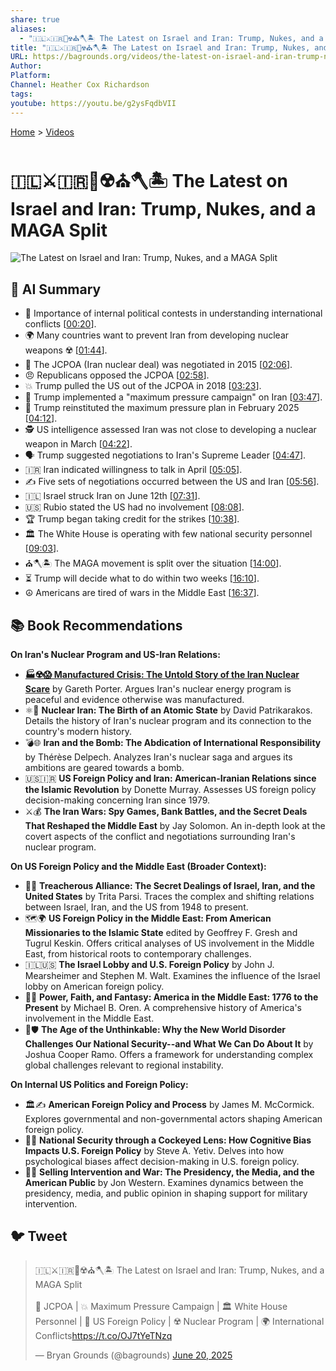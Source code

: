 ```yaml
---
share: true
aliases:
  - "🇮🇱⚔️🇮🇷👹☢️⛪🪓🏝️ The Latest on Israel and Iran: Trump, Nukes, and a MAGA Split"
title: "🇮🇱⚔️🇮🇷👹☢️⛪🪓🏝️ The Latest on Israel and Iran: Trump, Nukes, and a MAGA Split"
URL: https://bagrounds.org/videos/the-latest-on-israel-and-iran-trump-nukes-and-a-maga-split
Author: 
Platform: 
Channel: Heather Cox Richardson
tags: 
youtube: https://youtu.be/g2ysFqdbVII
---
```

[Home](../index.md) > [Videos](./index.md)  
# 🇮🇱⚔️🇮🇷👹☢️⛪🪓🏝️ The Latest on Israel and Iran: Trump, Nukes, and a MAGA Split  
![The Latest on Israel and Iran: Trump, Nukes, and a MAGA Split](https://youtu.be/g2ysFqdbVII)  
  
## 🤖 AI Summary  
* 📢 Importance of internal political contests in understanding international conflicts \[[00:20](http://www.youtube.com/watch?v=g2ysFqdbVII&t=20)\].  
* 🌍 Many countries want to prevent Iran from developing nuclear weapons ☢️ \[[01:44](http://www.youtube.com/watch?v=g2ysFqdbVII&t=104)\].  
* 🤝 The JCPOA (Iran nuclear deal) was negotiated in 2015 \[[02:06](http://www.youtube.com/watch?v=g2ysFqdbVII&t=126)\].  
* 😠 Republicans opposed the JCPOA \[[02:58](http://www.youtube.com/watch?v=g2ysFqdbVII&t=178)\].  
* 💥 Trump pulled the US out of the JCPOA in 2018 \[[03:23](http://www.youtube.com/watch?v=g2ysFqdbVII&t=203)\].  
* 🎯 Trump implemented a "maximum pressure campaign" on Iran \[[03:47](http://www.youtube.com/watch?v=g2ysFqdbVII&t=227)\].  
* 🔄 Trump reinstituted the maximum pressure plan in February 2025 \[[04:12](http://www.youtube.com/watch?v=g2ysFqdbVII&t=252)\].  
* 🕵️ US intelligence assessed Iran was not close to developing a nuclear weapon in March \[[04:22](http://www.youtube.com/watch?v=g2ysFqdbVII&t=262)\].  
* 🗣️ Trump suggested negotiations to Iran's Supreme Leader \[[04:47](http://www.youtube.com/watch?v=g2ysFqdbVII&t=287)\].  
* 🇮🇷 Iran indicated willingness to talk in April \[[05:05](http://www.youtube.com/watch?v=g2ysFqdbVII&t=305)\].  
* ✍️ Five sets of negotiations occurred between the US and Iran \[[05:56](http://www.youtube.com/watch?v=g2ysFqdbVII&t=356)\].  
* 🇮🇱 Israel struck Iran on June 12th \[[07:31](http://www.youtube.com/watch?v=g2ysFqdbVII&t=451)\].  
* 🇺🇸 Rubio stated the US had no involvement \[[08:08](http://www.youtube.com/watch?v=g2ysFqdbVII&t=488)\].  
* 🏆 Trump began taking credit for the strikes \[[10:38](http://www.youtube.com/watch?v=g2ysFqdbVII&t=638)\].  
* 🏛️ The White House is operating with few national security personnel \[[09:03](http://www.youtube.com/watch?v=g2ysFqdbVII&t=543)\].  
* ⛪🪓🏝️ The MAGA movement is split over the situation \[[14:00](http://www.youtube.com/watch?v=g2ysFqdbVII&t=840)\].  
* ⏳ Trump will decide what to do within two weeks \[[16:10](http://www.youtube.com/watch?v=g2ysFqdbVII&t=970)\].  
* ☮️ Americans are tired of wars in the Middle East \[[16:37](http://www.youtube.com/watch?v=g2ysFqdbVII&t=997)\].  
  
## 📚 Book Recommendations  
**On Iran's Nuclear Program and US-Iran Relations:**  
- **[🏭☢️😱 Manufactured Crisis: The Untold Story of the Iran Nuclear Scare](../books/manufactured-crisis-the-untold-story-of-the-iran-nuclear-scare.md)** by Gareth Porter. Argues Iran's nuclear energy program is peaceful and evidence otherwise was manufactured.  
- ⚛️📜 **Nuclear Iran: The Birth of an Atomic State** by David Patrikarakos. Details the history of Iran's nuclear program and its connection to the country's modern history.  
- 💣🌐 **Iran and the Bomb: The Abdication of International Responsibility** by Thérèse Delpech. Analyzes Iran's nuclear saga and argues its ambitions are geared towards a bomb.  
- 🇺🇸🇮🇷 **US Foreign Policy and Iran: American-Iranian Relations since the Islamic Revolution** by Donette Murray. Assesses US foreign policy decision-making concerning Iran since 1979.  
- ⚔️💰 **The Iran Wars: Spy Games, Bank Battles, and the Secret Deals That Reshaped the Middle East** by Jay Solomon. An in-depth look at the covert aspects of the conflict and negotiations surrounding Iran's nuclear program.  
  
**On US Foreign Policy and the Middle East (Broader Context):**  
- 🤝🤫 **Treacherous Alliance: The Secret Dealings of Israel, Iran, and the United States** by Trita Parsi. Traces the complex and shifting relations between Israel, Iran, and the US from 1948 to present.  
- 🗺️🌍 **US Foreign Policy in the Middle East: From American Missionaries to the Islamic State** edited by Geoffrey F. Gresh and Tugrul Keskin. Offers critical analyses of US involvement in the Middle East, from historical roots to contemporary challenges.  
- 🇮🇱🇺🇸 **The Israel Lobby and U.S. Foreign Policy** by John J. Mearsheimer and Stephen M. Walt. Examines the influence of the Israel lobby on American foreign policy.  
- 🙏✨ **Power, Faith, and Fantasy: America in the Middle East: 1776 to the Present** by Michael B. Oren. A comprehensive history of America's involvement in the Middle East.  
- 🤯🛡️ **The Age of the Unthinkable: Why the New World Disorder Challenges Our National Security--and What We Can Do About It** by Joshua Cooper Ramo. Offers a framework for understanding complex global challenges relevant to regional instability.  
  
**On Internal US Politics and Foreign Policy:**  
- 🏛️✍️ **American Foreign Policy and Process** by James M. McCormick. Explores governmental and non-governmental actors shaping American foreign policy.  
- 🧐🧠 **National Security through a Cockeyed Lens: How Cognitive Bias Impacts U.S. Foreign Policy** by Steve A. Yetiv. Delves into how psychological biases affect decision-making in U.S. foreign policy.  
- 📢📰 **Selling Intervention and War: The Presidency, the Media, and the American Public** by Jon Western. Examines dynamics between the presidency, media, and public opinion in shaping support for military intervention.  
  
## 🐦 Tweet  
<blockquote class="twitter-tweet" data-theme="dark"><p lang="en" dir="ltr">🇮🇱⚔️🇮🇷👹☢️⛪🪓🏝️ The Latest on Israel and Iran: Trump, Nukes, and a MAGA Split<br><br>🤝 JCPOA | 💥 Maximum Pressure Campaign | 🏛️ White House Personnel | 📰 US Foreign Policy | ☢️ Nuclear Program | 🌍 International Conflicts<a href="https://t.co/OJ7tYeTNzq">https://t.co/OJ7tYeTNzq</a></p>&mdash; Bryan Grounds (@bagrounds) <a href="https://twitter.com/bagrounds/status/1936187716787748915?ref_src=twsrc%5Etfw">June 20, 2025</a></blockquote> <script async src="https://platform.twitter.com/widgets.js" charset="utf-8"></script>